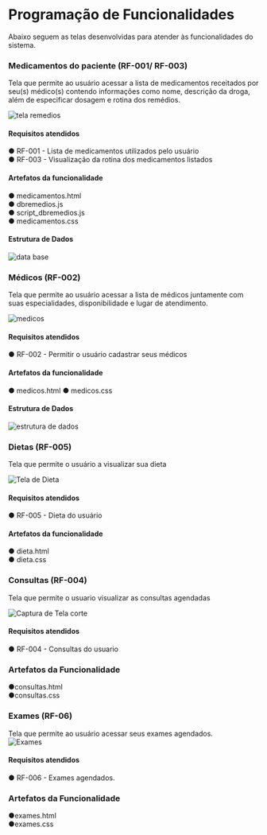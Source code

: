 # Programação de Funcionalidades

Abaixo seguem as telas desenvolvidas para atender às funcionalidades do sistema.

### Medicamentos do paciente (RF-001/ RF-003)

Tela que permite ao usuário acessar a lista de medicamentos receitados por seu(s) médico(s) contendo informações como nome, descrição da droga, além de especificar dosagem e rotina dos remédios.

![tela remedios](https://user-images.githubusercontent.com/106809153/203102384-bc677a51-2919-4d67-88d7-f78bf2ad00e0.png)

#### Requisitos atendidos                                                                                                                                        
●	RF-001 - Lista de medicamentos utilizados pelo usuário                                                                                                       
●	RF-003 - Visualização da rotina dos medicamentos listados

#### Artefatos da funcionalidade                                                                                                                               
●	medicamentos.html                                                                                                                                           
●	dbremedios.js                                                                                                                                               
●	script_dbremedios.js                                                                                                                                         
●	medicamentos.css

#### Estrutura de Dados

![data base](https://user-images.githubusercontent.com/106809153/203111080-5736b663-6851-425d-8d13-f359f70b135f.png)

### Médicos (RF-002)

Tela que permite ao usuário acessar a lista de médicos juntamente com suas especialidades, disponibilidade e lugar de atendimento.

![medicos](https://user-images.githubusercontent.com/89563795/204110748-fd708f4c-6267-457f-81dc-424744f64107.jpg)

#### Requisitos atendidos
●	RF-002 - Permitir o usuário cadastrar seus médicos

#### Artefatos da funcionalidade
●	medicos.html
●	medicos.css

#### Estrutura de Dados

![estrutura de dados](https://user-images.githubusercontent.com/89563795/204110846-cfd17db2-f7e9-4dce-9349-d9ae07693061.jpg)

### Dietas (RF-005)

Tela que permite o usuário a visualizar sua dieta

![Tela de Dieta](https://user-images.githubusercontent.com/70419372/203146114-e5adbcdc-60f7-464b-a1e6-f4fcf5bda018.PNG)

#### Requisitos atendidos                                                                                                                                        
●	RF-005 - Dieta do usuário  

#### Artefatos da funcionalidade                                                                                                                               
●	dieta.html                                                                    
●	dieta.css

### Consultas (RF-004)

Tela que permite o usuario visualizar as consultas agendadas

![Captura de Tela corte](https://user-images.githubusercontent.com/114194617/203430441-eb78c86a-50a6-4da6-91c3-2e3224042173.png)

#### Requisitos atendidos                                                                                                                                        
●	RF-004 - Consultas do usuario

### Artefatos da Funcionalidade

●consultas.html                                                                                                                                               
●consultas.css

### Exames (RF-06)

Tela que permite ao usuário acessar seus exames agendados.                                                                                                     
![Exames](https://user-images.githubusercontent.com/106809153/204108422-53cccca7-3d93-44de-bd3d-8dedc87dfcc0.png)

#### Requisitos atendidos                                                                                                                                        
●	RF-006 - Exames agendados.  

### Artefatos da Funcionalidade

●exames.html                                                                                                                                               
●exames.css

